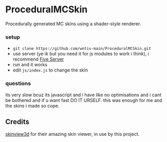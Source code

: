 # ProceduralMCSkin
Procedurally generated MC skins using a shader-style renderer.

### setup
- `git clone https://github.com/wntiv-main/ProceduralMCSkin.git`
- use server (ye ik but you need it for js modules to work i think), i recommend [Five Server](https://marketplace.visualstudio.com/items?itemName=yandeu.five-server)
- run and it works
- edit `js/index.js` to change the skin

### questions
its very slow bcuz its javascript and i have like no optimisations and i cant be bothered and if u want fast DO IT URSELF. this was enough for me and the skins i made so cope.

## Credits
[skinview3d](https://github.com/bs-community/skinview3d) for their amazing skin viewer, in use by this project.
